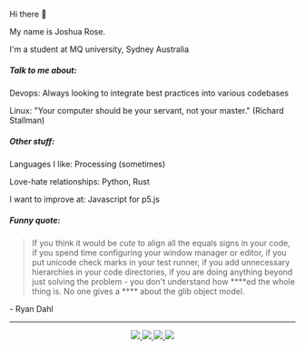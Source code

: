 Hi there :wave: 

My name is Joshua Rose.

I'm a student at MQ university, Sydney Australia

##### Talk to me about:

Devops: Always looking to integrate best practices into various codebases

Linux: "Your computer should be your servant, not your master." (Richard Stallman)

##### Other stuff:

 Languages I like: Processing (sometimes)

Love-hate relationships: Python, Rust

I want to improve at: Javascript for p5.js

##### Funny quote:

<blockquote>
  
If you think it would be *cute* to align all
the equals signs in your code, if you spend time configuring your window
manager or editor, if you put unicode check marks in your test runner,
if you add unnecessary hierarchies in your code directories, if you are
doing anything beyond just solving the problem - you don't understand
how ****ed the whole thing is. No one gives a **** about the glib object model.
</blockquote>
 
 \- Ryan Dahl

<hr>

<html>
  <div align="center">
    <a href="https://gh-syn.github.io/Blog/">
      <img src="https://img.shields.io/badge/RSS-FFA500?style=for-the-badge&logo=rss&logoColor=white">
    </a>
    <a href="https://www.linkedin.com/in/joshua-rose-80b8a8276/">
      <img src="https://img.shields.io/badge/LinkedIn-0077B5?style=for-the-badge&logo=linkedin&logoColor=white">
    </a>
    <a href="https://leetcode.com/cyr3/">
      <img src="https://img.shields.io/badge/-LeetCode-FFA116?style=for-the-badge&logo=LeetCode&logoColor=black">
    </a>
    <a href="https://app.slack.com/client/T05CMJF10R5/C05D4HJBV36">
      <img src="https://img.shields.io/badge/Slack-4A154B?style=for-the-badge&logo=slack&logoColor=white">
    </a>
  </div>
</html>

